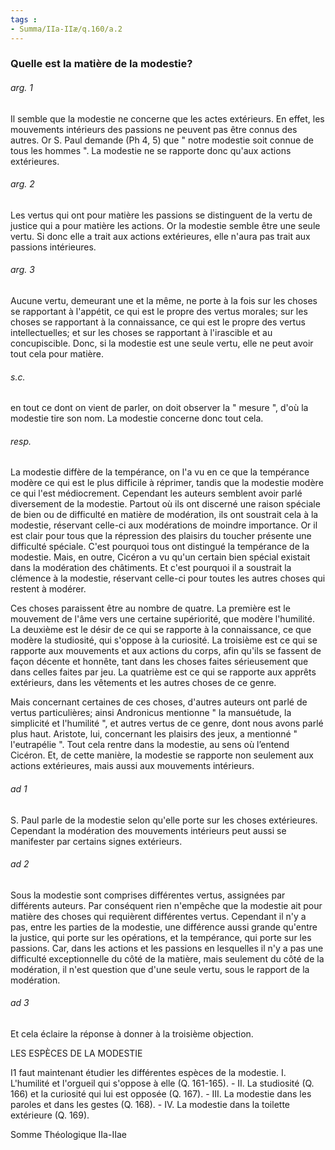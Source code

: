 ```yaml
---
tags : 
- Summa/IIa-IIæ/q.160/a.2
---
```


### Quelle est la matière de la modestie?

###### arg. 1
Il semble que la modestie ne concerne que les actes extérieurs. En effet, les mouvements intérieurs des passions ne peuvent pas être connus des autres. Or S. Paul demande (Ph 4, 5) que " notre modestie soit connue de tous les hommes ". La modestie ne se rapporte donc qu'aux actions extérieures. 

###### arg. 2
Les vertus qui ont pour matière les passions se distinguent de la vertu de justice qui a pour matière les actions. Or la modestie semble être une seule vertu. Si donc elle a trait aux actions extérieures, elle n'aura pas trait aux passions intérieures. 

###### arg. 3
Aucune vertu, demeurant une et la même, ne porte à la fois sur les choses se rapportant à l'appétit, ce qui est le propre des vertus morales; sur les choses se rapportant à la connaissance, ce qui est le propre des vertus intellectuelles; et sur les choses se rapportant à l'irascible et au concupiscible. Donc, si la modestie est une seule vertu, elle ne peut avoir tout cela pour matière. 

###### s.c.
en tout ce dont on vient de parler, on doit observer la " mesure ", d'où la modestie tire son nom. La modestie concerne donc tout cela. 

###### resp.
La modestie diffère de la tempérance, on l'a vu en ce que la tempérance modère ce qui est le plus difficile à réprimer, tandis que la modestie modère ce qui l'est médiocrement. Cependant les auteurs semblent avoir parlé diversement de la modestie. Partout où ils ont discerné une raison spéciale de bien ou de difficulté en matière de modération, ils ont soustrait cela à la modestie, réservant celle-ci aux modérations de moindre importance. Or il est clair pour tous que la répression des plaisirs du toucher présente une difficulté spéciale. C'est pourquoi tous ont distingué la tempérance de la modestie. Mais, en outre, Cicéron a vu qu'un certain bien spécial existait dans la modération des châtiments. Et c'est pourquoi il a soustrait la clémence à la modestie, réservant celle-ci pour toutes les autres choses qui restent à modérer. 

Ces choses paraissent être au nombre de quatre. La première est le mouvement de l'âme vers une certaine supériorité, que modère l'humilité. La deuxième est le désir de ce qui se rapporte à la connaissance, ce que modère la studiosité, qui s'oppose à la curiosité. La troisième est ce qui se rapporte aux mouvements et aux actions du corps, afin qu'ils se fassent de façon décente et honnête, tant dans les choses faites sérieusement que dans celles faites par jeu. La quatrième est ce qui se rapporte aux apprêts extérieurs, dans les vêtements et les autres choses de ce genre. 

Mais concernant certaines de ces choses, d'autres auteurs ont parlé de vertus particulières; ainsi Andronicus mentionne " la mansuétude, la simplicité et l'humilité ", et autres vertus de ce genre, dont nous avons parlé plus haut. Aristote, lui, concernant les plaisirs des jeux, a mentionné " l'eutrapélie ". Tout cela rentre dans la modestie, au sens où l’entend Cicéron. Et, de cette manière, la modestie se rapporte non seulement aux actions extérieures, mais aussi aux mouvements intérieurs. 

###### ad 1
S. Paul parle de la modestie selon qu'elle porte sur les choses extérieures. Cependant la modération des mouvements intérieurs peut aussi se manifester par certains signes extérieurs. 

###### ad 2
Sous la modestie sont comprises différentes vertus, assignées par différents auteurs. Par conséquent rien n'empêche que la modestie ait pour matière des choses qui requièrent différentes vertus. Cependant il n'y a pas, entre les parties de la modestie, une différence aussi grande qu'entre la justice, qui porte sur les opérations, et la tempérance, qui porte sur les passions. Car, dans les actions et les passions en lesquelles il n'y a pas une difficulté exceptionnelle du côté de la matière, mais seulement du côté de la modération, il n'est question que d'une seule vertu, sous le rapport de la modération. 

###### ad 3
Et cela éclaire la réponse à donner à la troisième objection. 

LES ESPÈCES DE LA MODESTIE 

I1 faut maintenant étudier les différentes espèces de la modestie. I. L'humilité et l'orgueil qui s'oppose à elle (Q. 161-165). - II. La studiosité (Q. 166) et la curiosité qui lui est opposée (Q. 167). - III. La modestie dans les paroles et dans les gestes (Q. 168). - IV. La modestie dans la toilette extérieure (Q. 169). 

Somme Théologique IIa-IIae 

